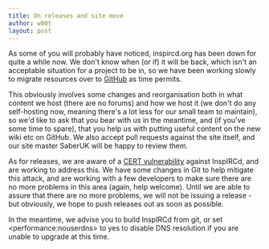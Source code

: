```yaml
---
title: On releases and site move
author: w00t
layout: post
---
```


As some of you will probably have noticed, inspircd.org has been down for quite
a while now. We don't know when (or if) it will be back, which isn't an
acceptable situation for a project to be in, so we have been working slowly to
migrate resources over to [GitHub](https://github.com/inspircd/) as time
permits.

This obviously involves some changes and reorganisation both in what content we
host (there are no forums) and how we host it (we don't do any self-hosting now,
meaning there's a lot less for our small team to maintain), so we'd like to ask
that you bear with us in the meantime, and (if you've some time to spare), that
you help us with putting useful content on the new wiki etc on GitHub. We also
accept pull requests against the site itself, and our site master SaberUK will
be happy to review them.

As for releases, we are aware of a [CERT
vulnerability](http://www.kb.cert.org/vuls/id/212651) against InspIRCd, and are
working to address this. We have some changes in Git to help mitigate this attack,
and are working with a few developers to make sure there are no more problems in
this area (again, help welcome). Until we are able to assure that there are no
more problems, we will not be issuing a release - but obviously, we hope to push
releases out as soon as possible.

In the meantime, we advise you to build InspIRCd from git, or set
&lt;performance:nouserdns&gt; to yes to disable DNS resolution if you are unable to
upgrade at this time.
